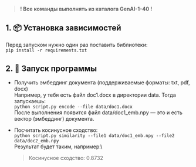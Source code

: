 > #### ! Все команды выполнять из каталога GenAI-1-40 !

## 1. 📦 Установка зависимостей

Перед запуском нужно один раз поставить библиотеки:\
`pip install -r requirements.txt`

## 2. 🚀 Запуск программы

- Получить эмбеддинг документа (поддерживаемые форматы: txt, pdf, docx)\
Например, у тебя есть файл doc1.docx в директории data. Тогда запускаешь:\
`python script.py encode --file data/doc1.docx`\
После выполнения появится файл data/doc1_emb.npy — это и есть вектор (эмбеддинг) документа.


- Посчитать косинусное сходство:\
`python script.py similarity --file1 data/doc1_emb.npy --file2 data/doc2_emb.npy`\
Результат будет таким, например:\
    > Косинусное сходство: 0.8732
